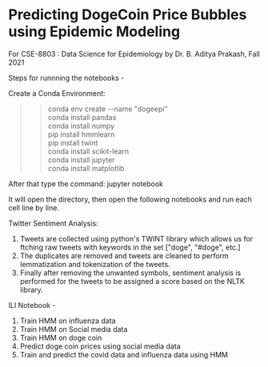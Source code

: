 # Predicting DogeCoin Price Bubbles using Epidemic Modeling

For CSE-8803 : Data Science for Epidemiology by Dr. B. Aditya Prakash, Fall 2021

Steps for runnning the notebooks - 

Create a Conda Environment:
>> conda env create --name "dogeepi" <br>
>> conda install pandas <br>
>> conda install numpy <br>
>> pip install hmmlearn<br>
>> pip install twint<br>
>> conda install scikit-learn<br>
>> conda install jupyter<br>
>> conda install matplotlib<br>

After that type the command: jupyter notebook 

It will open the directory, then open the following notebooks and run each cell line by line. 

Twitter Sentiment Analysis:

1. Tweets are collected using python's TWINT library which allows us for ftching raw tweets with keywords in the set ["doge", "#doge", etc.]
2. The duplicates are removed and tweets are cleaned to perform lemmatization and tokenization of the tweets. 
3. Finally after removing the unwanted symbols, sentiment analysis is performed for the tweets to be assigned a score based on the NLTK library. 

ILI Notebook - 
1. Train HMM on influenza data
2. Train HMM on Social media data
3. Train HMM on doge coin
4. Predict doge coin prices using social media data 
5. Train and predict the covid data and influenza data using HMM 
